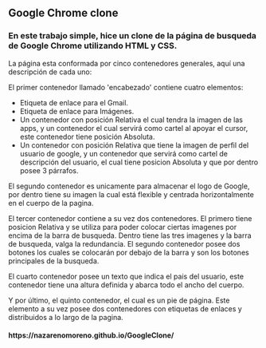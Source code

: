 <h2>
  Google Chrome clone
</h2>
<h3>En este trabajo simple, hice un clone de la página de busqueda de Google Chrome utilizando HTML y CSS.</h3>
La página esta conformada por cinco contenedores generales, aquí una descripción de cada uno:

El primer contenedor llamado 'encabezado' contiene cuatro elementos:
- Etiqueta de enlace para el Gmail.
- Etiqueta de enlace para Imágenes.
- Un contenedor con posición Relativa el cual tendra la imagen de las apps, y un contenedor el cual servirá como cartel al apoyar el cursor, este contenedor tiene posición Absoluta.
- Un contenedor con posición Relativa que tiene la imagen de perfil del usuario de google, y un contenedor que servirá como cartel de descripción del usuario, el cual tiene posicion Absoluta y que por dentro posee 3 párrafos.

El segundo contenedor es unicamente para almacenar el logo de Google, por dentro tiene su imagen la cual está flexible y centrada horizontalmente en el cuerpo de la pagina.

El tercer contenedor contiene a su vez dos contenedores. El primero tiene posicion Relativa y se utiliza para poder colocar ciertas imagenes por encima de la barra de busqueda. Dentro tiene las tres imagenes y la barra de busqueda, valga la redundancia.
El segundo contenedor posee dos botones los cuales se colocarán por debajo de la barra y son los botones principales de la busqueda.

El cuarto contenedor posee un texto que indica el pais del usuario, este contenedor tiene una altura definida y abarca todo el ancho del cuerpo.

Y por último, el quinto contenedor, el cual es un pie de página. Este elemento a su vez posee dos contenedores con etiquetas de enlaces y distribuidos a lo largo de la pagina.

<h4>https://nazarenomoreno.github.io/GoogleClone/</h4>

